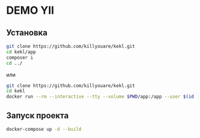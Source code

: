 # DEMO YII

## Установка
```bash
git clone https://github.com/killyouare/kekl.git
cd kekl/app
composer i
cd ../
```

или
```bash
git clone https://github.com/killyouare/kekl.git
cd kekl
docker run --rm --interactive --tty --volume $PWD/app:/app --user $(id -u):$(id -g) composer i
```

## Запуск проекта

```bash
docker-compose up -d --build
```

